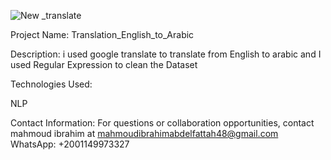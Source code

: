 ![New _translate](https://github.com/MahmoudIbrahims/Translation_English_to_Arabic/assets/121377479/14d4264e-5f2e-4225-95b7-abac56c33df5)

Project Name: 
Translation_English_to_Arabic

Description: 
i used  google translate to translate from English to arabic and I used Regular Expression to clean the Dataset

Technologies Used:

NLP

Contact Information:
For questions or collaboration opportunities, contact mahmoud ibrahim at 
mahmoudibrahimabdelfattah48@gmail.com
WhatsApp: +2001149973327
